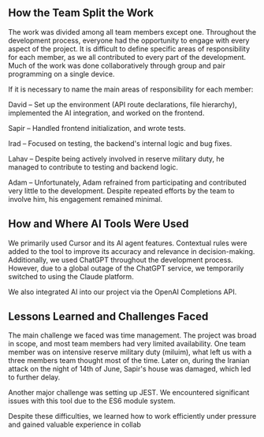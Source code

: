 ## How the Team Split the Work
The work was divided among all team members except one. Throughout the development process, everyone had the opportunity to engage with every aspect of the project. It is difficult to define specific areas of responsibility for each member, as we all contributed to every part of the development. Much of the work was done collaboratively through group and pair programming on a single device.

If it is necessary to name the main areas of responsibility for each member:

David – Set up the environment (API route declarations, file hierarchy), implemented the AI integration, and worked on the frontend.

Sapir – Handled frontend initialization, and wrote tests.

Irad – Focused on testing, the backend's internal logic and bug fixes.

Lahav – Despite being actively involved in reserve military duty, he managed to contribute to testing and backend logic.

Adam – Unfortunately, Adam refrained from participating and contributed very little to the development. Despite repeated efforts by the team to involve him, his engagement remained minimal.


## How and Where AI Tools Were Used
We primarily used Cursor and its AI agent features. Contextual rules were added to the tool to improve its accuracy and relevance in decision-making. Additionally, we used ChatGPT throughout the development process. However, due to a global outage of the ChatGPT service, we temporarily switched to using the Claude platform.

We also integrated AI into our project via the OpenAI Completions API.


## Lessons Learned and Challenges Faced
The main challenge we faced was time management. The project was broad in scope, and most team members had very limited availability. One team member was on intensive reserve military duty (miluim), what left us with a three members team thought most of the time. Later on, during the Iranian attack on the night of 14th of June, Sapir's house was damaged, which led to further delay.

Another major challenge was setting up JEST. We encountered significant issues with this tool due to the ES6 module system.

Despite these difficulties, we learned how to work efficiently under pressure and gained valuable experience in collab
